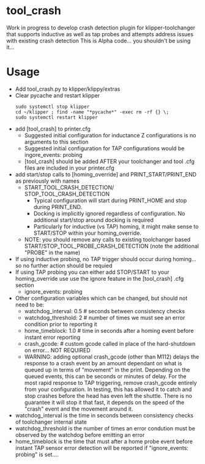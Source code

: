 # tool_crash

Work in progress to develop crash detection plugin for klipper-toolchanger that supports inductive as well as tap probes and attempts address issues with existing crash detection
This is Alpha code... you shouldn't be using it... 

# Usage
- Add tool_crash.py to klipper/klippy/extras
- Clear pycache and restart klipper
  ```
  sudo systemctl stop klipper
  cd ~/klipper ; find -name "*pycache*" -exec rm -rf {} \;
  sudo systemctl restart klipper
  ```
- add [tool_crash] to printer.cfg
  - Suggested initial configuration for inductance Z configurations is no arguments to this section
  - Suggested initial configuration for TAP configurations would be ingore_events: probing
  - [tool_crash] should be added AFTER your toolchanger and tool .cfg files are included in your printer.cfg 
- add start/stop calls to [homing_override] and PRINT_START/PRINT_END as previously with names
  - START_TOOL_CRASH_DETECTION/ STOP_TOOL_CRASH_DETECTION
    - Typical configuration will start during PRINT_HOME and stop during PRINT_END.
    - Docking is implicitly ignored regardless of configuration.  No additional start/stop around docking is required
    - Particularly for inductive (vs TAP) homing, it might make sense to START/STOP within your homing_override.
  - NOTE: you should remove any calls to existing toolchanger based START/STOP_TOOL_PROBE_CRASH_DETECTION (note the additional "PROBE" in the name)
- If using inductive probing, no TAP trigger should occur during homing... so no further action should be requied
- If using TAP probing you can either add STOP/START to your homing_override use use the ignore feature in the [tool_crash] .cfg section
  - ignore_events: probing
- Other configuration variables which can be changed, but should not need to be:
  - watchdog_interval: 0.5  \# seconds between consistency checks
  - watchdog_threshold: 2   \# number of times we must see an error condition prior to reporting it
  - home_timeblock: 1.0     \# time in seconds after a homing event before instant error reporting
  - crash_gcode: \# custom gcode called in place of the hard-shutdown on error... NOT REQUIRED
  - WARNING: adding optional crash_gcode (other than M112) delays the response to a crash event by an amount dependant on what is queued up in terms of "movement" in the print.  Depending on the queued events, this can be seconds or minutes of delay.  For the most rapid response to TAP triggering, remove crash_gcode entirely from your configuration.  In testing, this has allowed it to catch and stop crashes before the head has even left the shuttle.  There is no guarantee it will stop it that fast, it depends on the speed of the "crash" event and the movement around it.
- watchdog_interval is the time in seconds between consistency checks of toolchanger internal state
- watchdog_threshold is the number of times an error condution must be observed by the watchdog before emitting an error
- home_timeblock is the time that must after a home probe event before instant TAP sensor error detection will be reported if "ignore_events: probing" is set.... 
